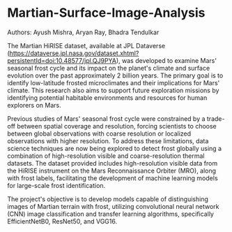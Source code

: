 # Martian-Surface-Image-Analysis


Authors: Ayush Mishra, Aryan Ray, Bhadra Tendulkar



The Martian HiRISE dataset, available at JPL Dataverse (https://dataverse.jpl.nasa.gov/dataset.xhtml?persistentId=doi:10.48577/jpl.QJ9PYA), was developed to examine Mars' seasonal frost cycle and its impact on the planet's climate and surface evolution over the past approximately 2 billion years. The primary goal is to identify low-latitude frosted microclimates and their implications for Mars' climate. This research also aims to support future exploration missions by identifying potential habitable environments and resources for human explorers on Mars.

Previous studies of Mars' seasonal frost cycle were constrained by a trade-off between spatial coverage and resolution, forcing scientists to choose between global observations with coarse resolution or localized observations with higher resolution. To address these limitations, data science techniques are now being explored to detect frost globally using a combination of high-resolution visible and coarse-resolution thermal datasets. The dataset provided includes high-resolution visible data from the HiRISE instrument on the Mars Reconnaissance Orbiter (MRO), along with frost labels, facilitating the development of machine learning models for large-scale frost identification.

The project's objective is to develop models capable of distinguishing images of Martian terrain with frost, utilizing convolutional neural network (CNN) image classification and transfer learning algorithms, specifically EfficientNetB0, ResNet50, and VGG16.







